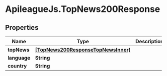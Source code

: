 # ApileagueJs.TopNews200Response

## Properties

Name | Type | Description | Notes
------------ | ------------- | ------------- | -------------
**topNews** | [**[TopNews200ResponseTopNewsInner]**](TopNews200ResponseTopNewsInner.md) |  | [optional] 
**language** | **String** |  | [optional] 
**country** | **String** |  | [optional] 


